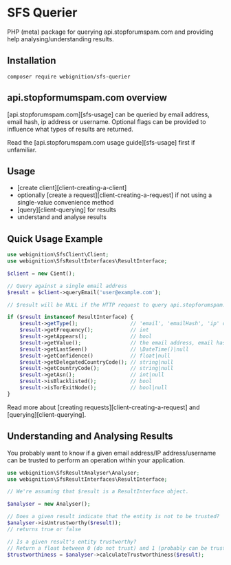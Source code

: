 # SFS Querier

PHP (meta) package for querying api.stopforumspam.com and providing help analysing/understanding 
results.

## Installation

`composer require webignition/sfs-querier`

## api.stopformumspam.com overview

[api.stopforumspam.com][sfs-usage] can be queried by email address, email hash, ip address
or username. Optional flags can be provided to influence what types of results are returned.

Read the [api.stopforumspam.com usage guide][sfs-usage] first if unfamiliar.

## Usage

- [create client][client-creating-a-client]
- optionally [create a request][client-creating-a-request] 
if not using a single-value convenience method
- [query][client-querying] for results
- understand and analyse results

## Quick Usage Example
```php
use webignition\SfsClient\Client;
use webignition\SfsResultInterfaces\ResultInterface;

$client = new Cient();

// Query against a single email address
$result = $client->queryEmail('user@example.com');

// $result will be NULL if the HTTP request to query api.stopforumspam.com failed for any reason

if ($result instanceof ResultInterface) {
    $result->getType();                 // 'email', 'emailHash', 'ip' or 'username'
    $result->getFrequency();            // int
    $result->getAppears();              // bool
    $result->getValue();                // the email address, email hash, IP address or username
    $result->getLastSeen()              // \DateTime()|null
    $result->getConfidence()            // float|null
    $result->getDelegatedCountryCode(); // string|null
    $result->getCountryCode();          // string|null
    $result->getAsn();                  // int|null
    $result->isBlacklisted();           // bool
    $result->isTorExitNode();           // bool|null
}
```

Read more about [creating requests][client-creating-a-request] and [querying][client-querying].

## Understanding and Analysing Results

You probably want to know if a given email address/IP address/username can be trusted 
to perform an operation within your application.

```php
use webignition\SfsResultAnalyser\Analyser;
use webignition\SfsResultInterfaces\ResultInterface;

// We're assuming that $result is a ResultInterface object.

$analyser = new Analyser();

// Does a given result indicate that the entity is not to be trusted?
$analyser->isUntrustworthy($result));
// returns true or false

// Is a given result's entity trustworthy?
// Return a float between 0 (do not trust) and 1 (probably can be trusted)
$trustworthiness = $analyser->calculateTrustworthiness($result);
```
